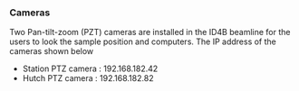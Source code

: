 
### Cameras

Two Pan-tilt-zoom (PZT) cameras are installed in the ID4B beamline for the users to look the sample position and computers. The IP address of the cameras shown below 
<br>

* Station PTZ camera : 192.168.182.42
* Hutch PTZ camera : 192.168.182.82
